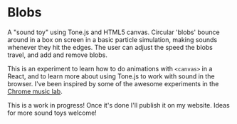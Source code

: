 # Blobs

A "sound toy" using Tone.js and HTML5 canvas. Circular 'blobs' bounce around in a box on screen in a basic particle simulation, making sounds whenever they hit the edges. The user can adjust the speed the blobs travel, and add and remove blobs.

This is an experiment to learn how to do animations with `<canvas>` in a React, and to learn more about using Tone.js to work with sound in the browser. I've been inspired by some of the awesome experiments in the [Chrome music lab](https://musiclab.chromeexperiments.com/).

This is a work in progress! Once it's done I'll publish it on my website. Ideas for more sound toys welcome!
